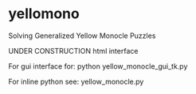# yellomono
Solving Generalized Yellow Monocle Puzzles

UNDER CONSTRUCTION
html interface

For gui interface for:
python yellow_monocle_gui_tk.py

For inline python see:
yellow_monocle.py
